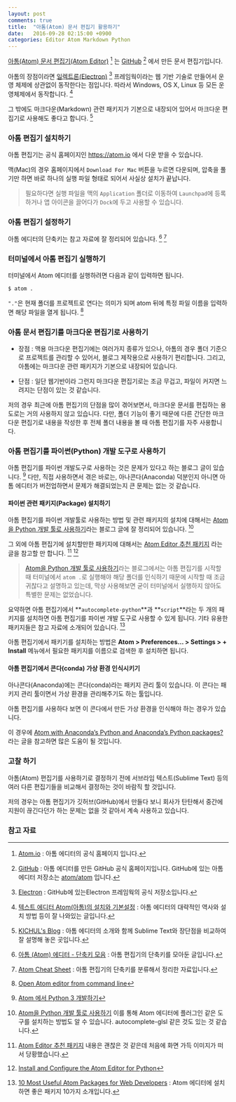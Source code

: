 ```yaml
---
layout: post
comments: true
title:  "아톰(Atom) 문서 편집기 활용하기"
date:   2016-09-28 02:15:00 +0900
categories: Editor Atom Markdown Python
---
```


[아톰(Atom) 문서 편집기(Atom Editor)](https://atom.io) [^atom] 는 [GitHub](https://github.com) [^github] 에서 만든 문서 편집기입니다. 

아톰의 장점이라면 [일렉트론(Electron)](https://github.com/electron/electron) [^electron] 프레임웍이라는 웹 기반 기술로 만들어서 운영 체제에 상관없이 동작한다는 점입니다. 따라서 Windows, OS X, Linux 등 모든 운영체제에서 동작합니다. [^dovetail]

그 밖에도 마크다운(Markdown) 관련 패키지가 기본으로 내장되어 있어서 마크다운 편집기로 사용해도 좋다고 합니다. [^kichul]

### 아톰 편집기 설치하기

아톰 편집기는 공식 홈페이지인 <https://atom.io> 에서 다운 받을 수 있습니다.

맥(Mac)의 경우 홈페이지에서 `Download For Mac` 버튼을 누르면 다운되며, 압축을 풀기만 하면 바로 하나의 실행 파일 형태로 되어서 사실상 설치가 끝납니다.

> 필요하다면 실행 파일을 맥의 `Application` 폴더로 이동하여 `Launchpad`에 등록하거나 앱 아이콘을 끌어다가 `Dock`에 두고 사용할 수 있습니다.

### 아톰 편집기 설정하기

아톰 에디터의 단축키는 참고 자료에 잘 정리되어 있습니다. [^tistory] [^shortcutfoo-atom-mac]

### 터미널에서 아톰 편집기 실행하기

터미널에서 Atom 에디터를 실행하려면 다음과 같이 입력하면 됩니다.

```bash
$ atom .
```

`"."`은 현재 폴더를 프로젝트로 연다는 의미가 되며 atom 뒤에 특정 파일 이름을 입력하면 해당 파일을 열게 됩니다. [^stackoverflow]

### 아톰 문서 편집기를 마크다운 편집기로 사용하기

* 장점 : 맥용 마크다운 편집기에는 여러가지 종류가 있으나, 아톰의 경우 폴더 기준으로 프로젝트를 관리할 수 있어서, 블로그 제작용으로 사용하기 편리합니다. 그리고, 아톰에는 마크다운 관련 패키지가 기본으로 내장되어 있습니다.

* 단점 : 일단 웹기반이라 그런지 마크다운 편집기로는 조금 무겁고, 파일이 커지면 느려지는 단점이 있는 것 같습니다.

저의 경우 최근에 아톰 편집기의 단점을 많이 겪어보면서, 마크다운 문서를 편집하는 용도로는 거의 사용하지 않고 있습니다. 다만, 폴더 기능이 좋기 때문에 다른 간단한 마크다운 편집기로 내용을 작성한 후 전체 폴더 내용을 볼 때 아톰 편집기를 자주 사용합니다.

### 아톰 편집기를 파이썬(Python) 개발 도구로 사용하기

아톰 편집기를 파이썬 개발도구로 사용하는 것은 문제가 있다고 하는 블로그 글이 있습니다. [^chann] 다만, 직접 사용하면서 겪은 바로는, 아나콘다(Anaconda) 덕분인지 아니면 아톰 에디터가 버전업하면서 문제가 해결되었는지 큰 문제는 없는 것 같습니다.

#### 파이썬 관련 패키지(Package) 설치하기

아톰 편집기를 파이썬 개발툴로 사용하는 방법 및 관련 패키지의 설치에 대해서는 [Atom을 Python 개발 툴로 사용하기](http://reachlab-kr.github.io/python/2016/01/10/Python-Atom-Packages.html)라는 블로그 글에 잘 정리되어 있습니다. [^reachlab-kr]

그 외에 아톰 편집기에 설치할만한 패키지에 대해서는 [Atom Editor 추천 패키지](http://blog.naver.com/PostView.nhn?blogId=jkikss&logNo=220590070604&categoryNo=44&parentCategoryNo=0&viewDate=&currentPage=1&postListTopCurrentPage=1&from=postView) 라는 글을 참고할 만 합니다. [^naver]  [^marinamele]

> [Atom을 Python 개발 툴로 사용하기](http://reachlab-kr.github.io/python/2016/01/10/Python-Atom-Packages.html)라는 블로그에서는 아톰 편집기를 시작할 때 터미널에서 `atom .`로 실행해야 해당 폴더를 인식하기 때문에 시작할 때 조금 귀찮다고 설명하고 있는데, 막상 사용해보면 굳이 터미널에서 실행하지 않아도 특별한 문제는 없었습니다.

요약하면 아톰 편집기에서 **`autocomplete-python`**과 **`script`**라는 두 개의 패키지를 설치하면 아톰 편집기를 파이썬 개발 도구로 사용할 수 있게 됩니다. 기타 유용한 패키지들은 참고 자료에 소개되어 있습니다. [^useful-atom-packages]

아톰 편집기에서 패키기를 설치하는 방법은 **Atom > Preferences... > Settings > + Install** 메뉴에서 필요한 패키지를 이름으로 검색한 후 설치하면 됩니다.

#### 아톰 편집기에서 콘다(conda) 가상 환경 인식시키기

아나콘다(Anaconda)에는 콘다(conda)라는 패키지 관리 툴이 있습니다. 이 콘다는 패키지 관리 툴이면서 가상 환경을 관리해주기도 하는 툴입니다. 

아톰 편집기를 사용하다 보면 이 콘다에서 만든 가상 환경을 인식해야 하는 경우가 있습니다.

이 경우에 [Atom with Anaconda’s Python and Anaconda’s Python packages?](https://discuss.atom.io/t/atom-with-anacondas-python-and-anacondas-python-packages/31235) 라는 글을 참고하면 많은 도움이 될 것입니다.

### 고찰 하기

아톰(Atom) 편집기를 사용하기로 결정하기 전에 서브라임 텍스트(Sublime Text) 등의 여러 다른 편집기들을 비교해서 결정하는 것이 바람직 할 것입니다. 

저의 경우는 아톰 편집기가 깃허브(GitHub)에서 만들다 보니 회사가 탄탄해서 중간에 지원이 끊긴다던가 하는 문제는 없을 것 같아서 계속 사용하고 있습니다.

### 참고 자료

[^atom]: [Atom.io](https://atom.io) : 아톰 에디터의 공식 홈페이지 입니다.

[^github]: [GitHub](https://github.com) : 아톰 에디터를 만든 GitHub 공식 홈페이지입니다. GitHub에 있는 아톰 에디터 저장소는 [atom/atom](https://github.com/atom/atom) 입니다.

[^electron]: [Electron](https://github.com/electron/electron) : GitHub에 있는Electron 프레임웍의 공식 저장소입니다.

[^dovetail]: [텍스트 에디터 Atom(아톰)의 설치와 기본설정](http://dovetail.tistory.com/62) : 아톰 에디터의 대략적인 역사와 설치 방법 등이 잘 나와있는 글입니다.

[^kichul]: [KICHUL's Blog](http://blog.kichul.co.kr/2015-08-25-Atom%20Editor/) : 아톰 에디터의 소개와 함께 Sublime Text와 장단점을 비교하여 잘 설명해 놓은 곳입니다.

[^stackoverflow]: [Open Atom editor from command line](http://stackoverflow.com/questions/22390709/open-atom-editor-from-command-line)

[^chann]: [Atom 에서 Python 3 개발하기](https://blog.chann.kr/how-to-use-python3-in-atom/)

[^naver]: [Atom Editor 추천 패키지](http://blog.naver.com/PostView.nhn?blogId=jkikss&logNo=220590070604&categoryNo=44&parentCategoryNo=0&viewDate=&currentPage=1&postListTopCurrentPage=1&from=postView) 내용은 괜찮은 것 같은데 처음에 화면 가득 이미지가 떠서 당황했습니다.

[^reachlab-kr]: [Atom을 Python 개발 툴로 사용하기](http://reachlab-kr.github.io/python/2016/01/10/Python-Atom-Packages.html) 이를 통해 Atom 에디터에 플러그인 같은 도구를 설치하는 방법도 알 수 있습니다. autocomplete-glsl 같은 것도 있는 것 같습니다.

[^tistory]: [아톰 (Atom) 에디터 - 단축키 모음](http://ondesk.tistory.com/178) : 아톰 편집기의 단축키를 모아둔 글입니다.

[^marinamele]: [Install and Configure the Atom Editor for Python](http://www.marinamele.com/install-and-configure-atom-editor-for-python)

[^useful-atom-packages]: [10 Most Useful Atom Packages for Web Developers](http://www.hongkiat.com/blog/useful-atom-packages/) : Atom 에디터에 설치하면 좋은 패키지 10가지 소개입니다.

[^atom-with-anacondas]: [Atom with Anaconda’s Python and Anaconda’s Python packages?](https://discuss.atom.io/t/atom-with-anacondas-python-and-anacondas-python-packages/31235) : Atom 에디터가 conda의 가상 환경을 인식 시키도록 하는 방법에 대한 답변이 있는 글입니다.

[^shortcutfoo-atom-mac]: [Atom Cheat Sheet](https://www.shortcutfoo.com/app/dojos/atom-mac/cheatsheet) : 아톰 편집기의 단축키를 분류해서 정리한 자료입니다.